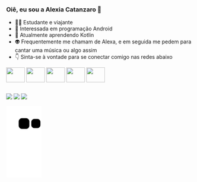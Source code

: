  ### Oiê, eu sou a Alexia Catanzaro 🧠 



- 🐱‍👤 Estudante e viajante
- 👾 Interessada em programação Android 
- 🔮 Atualmente aprendendo Kotlin
- 👽 Frequentemente me chamam de Alexa, e em seguida me pedem para cantar uma música ou algo assim
- 👇 Sinta-se à vontade para se conectar comigo nas redes abaixo 


<div/>
<img align="center"  height="40" width="50"   <img src="https://cdn.jsdelivr.net/gh/devicons/devicon/icons/java/java-plain-wordmark.svg" /> 
<img align="center"  height="40" width="50"   <img src="https://cdn.jsdelivr.net/gh/devicons/devicon/icons/html5/html5-original.svg" />
<img align="center"  height="40" width="50"   <img src="https://cdn.jsdelivr.net/gh/devicons/devicon/icons/css3/css3-original.svg" />    
<img align="center"  height="40" width="50"   <img src="https://cdn.jsdelivr.net/gh/devicons/devicon/icons/javascript/javascript-original.svg" />    
<img align="center"  height="40" width="50"   <img src="https://cdn.jsdelivr.net/gh/devicons/devicon/icons/adonisjs/adonisjs-original.svg" />
  



            
          
##

<div> 
  <a href="https://www.instagram.com/catanzaroalexia/?next=%2F" target="_blank"><img src="https://img.shields.io/badge/Instagram-E4405F?style=for-the-badge&logo=instagram&logoColor=white"></a>
  <a href="https://www.linkedin.com/in/alexia-helper-93855a23a/" target="_blank"><img src="https://img.shields.io/badge/LinkedIn-0077B5?style=for-the-badge&logo=linkedin&logoColor=white" target="_blank"></a>   
  <a href="" target="_blank"><img src="https://img.shields.io/badge/Discord-7289DA?style=for-the-badge&logo=discord&logoColor=white" target="_blank"></a>  
           
   ![Snake animation](https://github.com/alexiacatanzaro/alexiacatanzaro/blob/output/github-contribution-grid-snake.svg)
               
       
          
          
